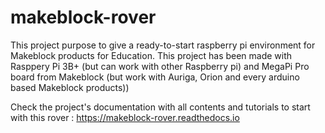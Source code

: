 # makeblock-rover
This project purpose to give a ready-to-start raspberry pi environment for Makeblock products for Education. This project has been made with Rasppery Pi 3B+ (but can work with other Raspberry pi) and MegaPi Pro board from Makeblock (but work with Auriga, Orion and every arduino based Makeblock products))  

Check the project's documentation with all contents and tutorials to start with this rover : https://makeblock-rover.readthedocs.io
